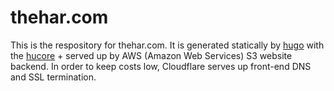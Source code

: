 # thehar.com

This is the respository for thehar.com.  It is generated statically by [hugo](http://hugo.spf13.com) with the [hucore](https://github.com/mgjohansen/hucore) + served up by AWS (Amazon Web Services) S3 website backend.  In order to keep costs low, Cloudflare serves up front-end DNS and SSL termination.
